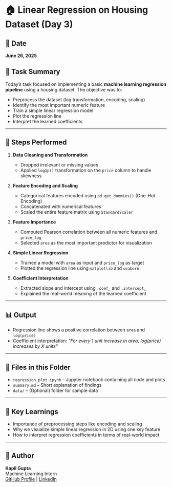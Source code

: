 # 🏠 Linear Regression on Housing Dataset (Day 3)

## 📅 Date
**June 26, 2025**

## 📌 Task Summary

Today’s task focused on implementing a basic **machine learning regression pipeline** using a housing dataset. The objective was to:

- Preprocess the dataset (log transformation, encoding, scaling)
- Identify the most important numeric feature
- Train a simple linear regression model
- Plot the regression line
- Interpret the learned coefficients

---

## 📂 Steps Performed

1. **Data Cleaning and Transformation**
   - Dropped irrelevant or missing values
   - Applied `log1p()` transformation on the `price` column to handle skewness

2. **Feature Encoding and Scaling**
   - Categorical features encoded using `pd.get_dummies()` (One-Hot Encoding)
   - Concatenated with numerical features
   - Scaled the entire feature matrix using `StandardScaler`

3. **Feature Importance**
   - Computed Pearson correlation between all numeric features and `price_log`
   - Selected `area` as the most important predictor for visualization

4. **Simple Linear Regression**
   - Trained a model with `area` as input and `price_log` as target
   - Plotted the regression line using `matplotlib` and `seaborn`

5. **Coefficient Interpretation**
   - Extracted slope and intercept using `.coef_` and `.intercept_`
   - Explained the real-world meaning of the learned coefficient

---

## 📊 Output

- Regression line shows a positive correlation between `area` and `log(price)`
- Coefficient interpretation: _"For every 1 unit increase in area, log(price) increases by X units"_

---

## 📁 Files in this Folder

- `regression_plot.ipynb` – Jupyter notebook containing all code and plots
- `summary.md` – Short explanation of findings
- `data/` – (Optional) folder for sample data

---

## 🧠 Key Learnings

- Importance of preprocessing steps like encoding and scaling
- Why we visualize simple linear regression in 2D using one key feature
- How to interpret regression coefficients in terms of real-world impact

---

## 🔗 Author

**Kapil Gupta**  
Machine Learning Intern  
[GitHub Profile](https://github.com/yourusername) | [LinkedIn](https://linkedin.com/in/yourname)

